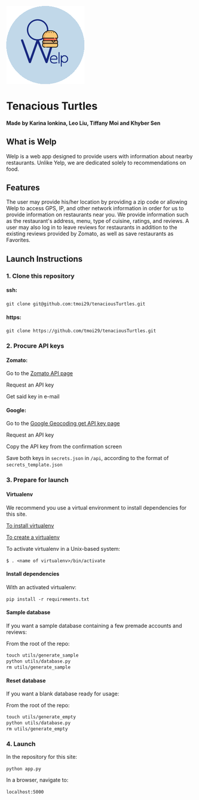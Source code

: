![Welp](static/img/logo.png)
# Tenacious Turtles
#### Made by Karina Ionkina, Leo Liu, Tiffany Moi and Khyber Sen

## What is Welp

Welp is a web app designed to provide users with information about nearby restaurants. Unlike Yelp, we are dedicated solely to recommendations on food.

## Features

The user may provide his/her location by providing a zip code or allowing Welp to access GPS, IP, and other network information in order for us to provide information on restaurants near you. We provide information such as the restaurant's address, menu, type of cuisine, ratings, and reviews.
A user may also log in to leave reviews for restaurants in addition to the existing reviews provided by Zomato, as well as save restaurants as Favorites. 


## Launch Instructions

### 1. Clone this repository

#### ssh:

`git clone git@github.com:tmoi29/tenaciousTurtles.git`

#### https:

`git clone https://github.com/tmoi29/tenaciousTurtles.git`

### 2. Procure API keys

#### Zomato:

Go to the [Zomato API page](https://developers.zomato.com/api)

Request an API key

Get said key in e-mail

#### Google:

Go to the [Google Geocoding get API key page](https://developers.google.com/maps/documentation/geocoding/get-api-key)

Request an API key

Copy the API key from the confirmation screen

Save both keys in `secrets.json` in `/api`, according to the format of `secrets_template.json`

### 3. Prepare for launch

#### Virtualenv

We recommend you use a virtual environment to install dependencies for this site.

[To install virtualenv](https://virtualenv.pypa.io/en/stable/installation/)

[To create a virtualenv](https://virtualenv.pypa.io/en/stable/reference/#virtualenv-command)

To activate virtualenv in a Unix-based system:

`$ . <name of virtualenv>/bin/activate`

#### Install dependencies

With an activated virtualenv:

`pip install -r requirements.txt`

#### Sample database

If you want a sample database containing a few premade accounts and reviews:

   From the root of the repo:

   ```
   touch utils/generate_sample
   python utils/database.py
   rm utils/generate_sample
   ```

#### Reset database

If you want a blank database ready for usage:

   From the root of the repo:
   ```
   touch utils/generate_empty
   python utils/database.py
   rm utils/generate_empty
   ```


### 4. Launch

In the repository for this site:

`python app.py`

In a browser, navigate to:

`localhost:5000`
